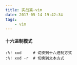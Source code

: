```yaml
---
title: 实战篇-vim
date: 2017-05-14 19:42:34
tags:
    - vim
---
```


#### 十六进制模式

```
:%! xxd     # 切换到十六进制方式
:%! xxd -r  # 切换到文本方式
```
